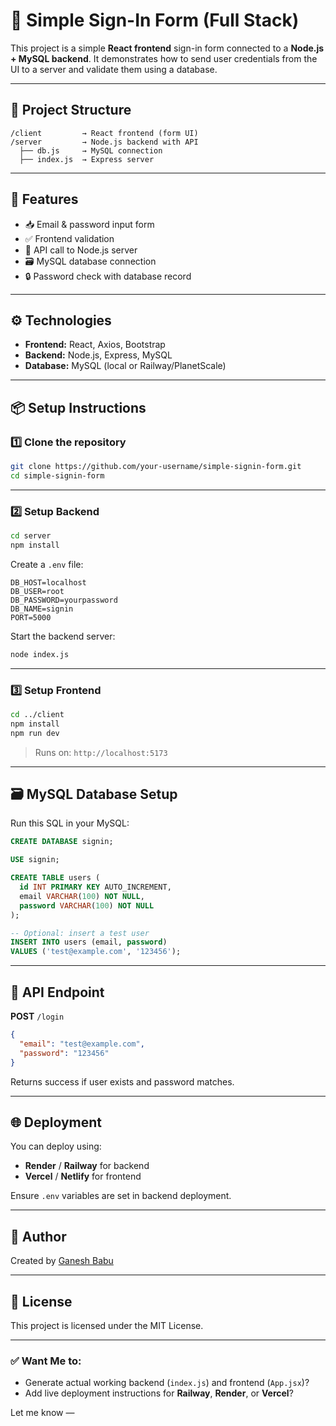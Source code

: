 # 🔐 Simple Sign-In Form (Full Stack)

This project is a simple **React frontend** sign-in form connected to a **Node.js + MySQL backend**. It demonstrates how to send user credentials from the UI to a server and validate them using a database.

---

## 📁 Project Structure

```
/client         → React frontend (form UI)
/server         → Node.js backend with API
  ├── db.js     → MySQL connection
  ├── index.js  → Express server
```

---

## 🚀 Features

- 📥 Email & password input form
- ✅ Frontend validation
- 🔗 API call to Node.js server
- 🗃️ MySQL database connection
- 🔒 Password check with database record

---

## ⚙️ Technologies

- **Frontend:** React, Axios, Bootstrap
- **Backend:** Node.js, Express, MySQL
- **Database:** MySQL (local or Railway/PlanetScale)

---

## 📦 Setup Instructions

### 1️⃣ Clone the repository

```bash
git clone https://github.com/your-username/simple-signin-form.git
cd simple-signin-form
```

---

### 2️⃣ Setup Backend

```bash
cd server
npm install
```

Create a `.env` file:

```env
DB_HOST=localhost
DB_USER=root
DB_PASSWORD=yourpassword
DB_NAME=signin
PORT=5000
```

Start the backend server:

```bash
node index.js
```

---

### 3️⃣ Setup Frontend

```bash
cd ../client
npm install
npm run dev
```

> Runs on: `http://localhost:5173`

---

## 🗃️ MySQL Database Setup

Run this SQL in your MySQL:

```sql
CREATE DATABASE signin;

USE signin;

CREATE TABLE users (
  id INT PRIMARY KEY AUTO_INCREMENT,
  email VARCHAR(100) NOT NULL,
  password VARCHAR(100) NOT NULL
);

-- Optional: insert a test user
INSERT INTO users (email, password)
VALUES ('test@example.com', '123456');
```

---

## 🔌 API Endpoint

**POST** `/login`

```json
{
  "email": "test@example.com",
  "password": "123456"
}
```

Returns success if user exists and password matches.

---

## 🌐 Deployment

You can deploy using:

- **Render** / **Railway** for backend
- **Vercel** / **Netlify** for frontend

Ensure `.env` variables are set in backend deployment.

---

## 🙌 Author

Created by [Ganesh Babu](https://github.com/Ganeshbabu26)

---

## 📄 License

This project is licensed under the MIT License.

---

### ✅ Want Me to:
- Generate actual working backend (`index.js`) and frontend (`App.jsx`)?
- Add live deployment instructions for **Railway**, **Render**, or **Vercel**?

Let me know —
